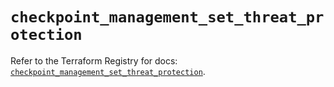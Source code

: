 # `checkpoint_management_set_threat_protection`

Refer to the Terraform Registry for docs: [`checkpoint_management_set_threat_protection`](https://registry.terraform.io/providers/checkpointsw/checkpoint/2.11.0/docs/resources/management_set_threat_protection).
